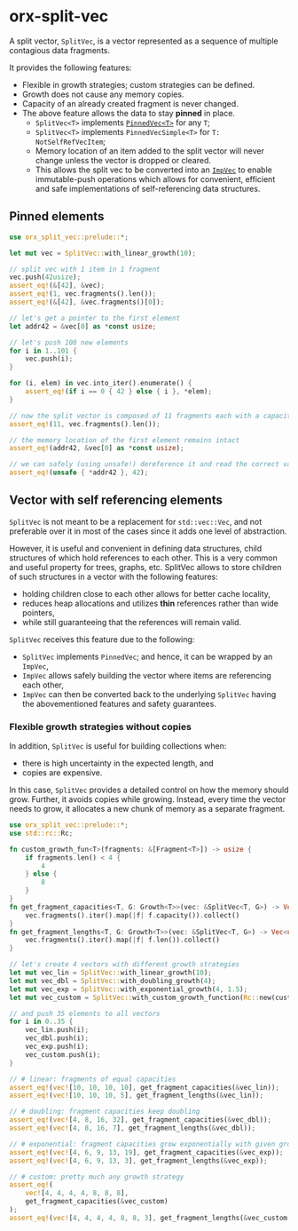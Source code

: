 # orx-split-vec

A split vector, `SplitVec`, is a vector represented as a sequence of
multiple contagious data fragments.

It provides the following features:

* Flexible in growth strategies; custom strategies can be defined.
* Growth does not cause any memory copies.
* Capacity of an already created fragment is never changed.
* The above feature allows the data to stay **pinned** in place.
    * `SplitVec<T>` implements [`PinnedVec<T>`](https://crates.io/crates/orx-pinned-vec) for any `T`;
    * `SplitVec<T>` implements `PinnedVecSimple<T>` for `T: NotSelfRefVecItem`;
    * Memory location of an item added to the split vector will never change
    unless the vector is dropped or cleared.
    * This allows the split vec to be converted into an [`ImpVec`](https://crates.io/crates/orx-imp-vec)
    to enable immutable-push operations which allows for 
    convenient, efficient and safe implementations of self-referencing data structures.

## Pinned elements

```rust
use orx_split_vec::prelude::*;

let mut vec = SplitVec::with_linear_growth(10);

// split vec with 1 item in 1 fragment
vec.push(42usize);
assert_eq!(&[42], &vec);
assert_eq!(1, vec.fragments().len());
assert_eq!(&[42], &vec.fragments()[0]);

// let's get a pointer to the first element
let addr42 = &vec[0] as *const usize;

// let's push 100 new elements
for i in 1..101 {
    vec.push(i);
}

for (i, elem) in vec.into_iter().enumerate() {
    assert_eq!(if i == 0 { 42 } else { i }, *elem);
}

// now the split vector is composed of 11 fragments each with a capacity of 10
assert_eq!(11, vec.fragments().len());

// the memory location of the first element remains intact
assert_eq!(addr42, &vec[0] as *const usize);

// we can safely (using unsafe!) dereference it and read the correct value
assert_eq!(unsafe { *addr42 }, 42);
```

## Vector with self referencing elements

`SplitVec` is not meant to be a replacement for `std::vec::Vec`,
and not preferable over it in most of the cases since it adds one level of abstraction.

However, it is useful and convenient in defining data structures, child structures of which
hold references to each other.
This is a very common and useful property for trees, graphs, etc.
SplitVec allows to store children of such structures in a vector with the following features:

* holding children close to each other allows for better cache locality,
* reduces heap allocations and utilizes **thin** references rather than wide pointers,
* while still guaranteeing that the references will remain valid.

`SplitVec` receives this feature due to the following:

* `SplitVec` implements `PinnedVec`; and hence, it can be wrapped by an `ImpVec`,
* `ImpVec` allows safely building the vector where items are referencing each other,
* `ImpVec` can then be converted back to the underlying `SplitVec`
having the abovementioned features and safety guarantees.

### Flexible growth strategies without copies

In addition, `SplitVec` is useful for building collections when:

* there is high uncertainty in the expected length, and
* copies are expensive.

In this case, `SplitVec` provides a detailed control on how the memory should grow.
Further, it avoids copies while growing.
Instead, every time the vector needs to grow, it allocates a new chunk of memory
as a separate fragment.


```rust
use orx_split_vec::prelude::*;
use std::rc::Rc;

fn custom_growth_fun<T>(fragments: &[Fragment<T>]) -> usize {
    if fragments.len() < 4 {
        4
    } else {
        8
    }
}
fn get_fragment_capacities<T, G: Growth<T>>(vec: &SplitVec<T, G>) -> Vec<usize> {
    vec.fragments().iter().map(|f| f.capacity()).collect()
}
fn get_fragment_lengths<T, G: Growth<T>>(vec: &SplitVec<T, G>) -> Vec<usize> {
    vec.fragments().iter().map(|f| f.len()).collect()
}

// let's create 4 vectors with different growth strategies
let mut vec_lin = SplitVec::with_linear_growth(10);
let mut vec_dbl = SplitVec::with_doubling_growth(4);
let mut vec_exp = SplitVec::with_exponential_growth(4, 1.5);
let mut vec_custom = SplitVec::with_custom_growth_function(Rc::new(custom_growth_fun));

// and push 35 elements to all vectors
for i in 0..35 {
    vec_lin.push(i);
    vec_dbl.push(i);
    vec_exp.push(i);
    vec_custom.push(i);
}

// # linear: fragments of equal capacities
assert_eq!(vec![10, 10, 10, 10], get_fragment_capacities(&vec_lin));
assert_eq!(vec![10, 10, 10, 5], get_fragment_lengths(&vec_lin));

// # doubling: fragment capacities keep doubling
assert_eq!(vec![4, 8, 16, 32], get_fragment_capacities(&vec_dbl));
assert_eq!(vec![4, 8, 16, 7], get_fragment_lengths(&vec_dbl));

// # exponential: fragment capacities grow exponentially with given growth factor
assert_eq!(vec![4, 6, 9, 13, 19], get_fragment_capacities(&vec_exp));
assert_eq!(vec![4, 6, 9, 13, 3], get_fragment_lengths(&vec_exp));

// # custom: pretty much any growth strategy
assert_eq!(
    vec![4, 4, 4, 4, 8, 8, 8],
    get_fragment_capacities(&vec_custom)
);
assert_eq!(vec![4, 4, 4, 4, 8, 8, 3], get_fragment_lengths(&vec_custom));
```